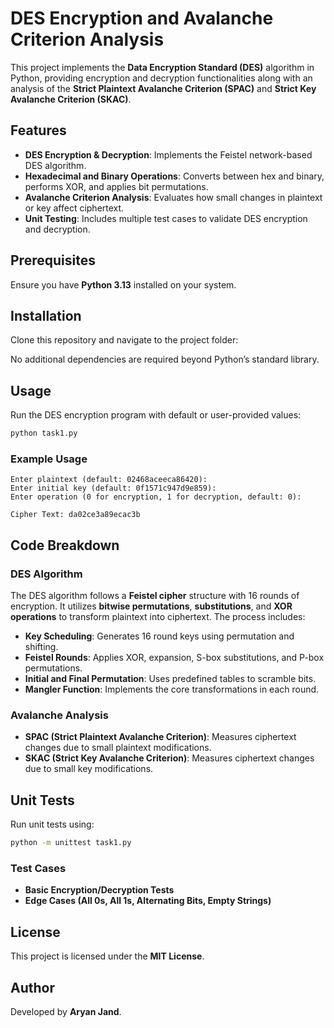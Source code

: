 # DES Encryption and Avalanche Criterion Analysis

This project implements the **Data Encryption Standard (DES)** algorithm in Python, providing encryption and decryption functionalities along with an analysis of the **Strict Plaintext Avalanche Criterion (SPAC)** and **Strict Key Avalanche Criterion (SKAC)**.

## Features

- **DES Encryption & Decryption**: Implements the Feistel network-based DES algorithm.
- **Hexadecimal and Binary Operations**: Converts between hex and binary, performs XOR, and applies bit permutations.
- **Avalanche Criterion Analysis**: Evaluates how small changes in plaintext or key affect ciphertext.
- **Unit Testing**: Includes multiple test cases to validate DES encryption and decryption.

## Prerequisites

Ensure you have **Python 3.13** installed on your system.

## Installation

Clone this repository and navigate to the project folder:

No additional dependencies are required beyond Python’s standard library.

## Usage

Run the DES encryption program with default or user-provided values:

```sh
python task1.py
```

### Example Usage

```
Enter plaintext (default: 02468aceeca86420):
Enter initial key (default: 0f1571c947d9e859):
Enter operation (0 for encryption, 1 for decryption, default: 0):

Cipher Text: da02ce3a89ecac3b
```

## Code Breakdown

### DES Algorithm

The DES algorithm follows a **Feistel cipher** structure with 16 rounds of encryption. It utilizes **bitwise permutations**, **substitutions**, and **XOR operations** to transform plaintext into ciphertext. The process includes:

- **Key Scheduling**: Generates 16 round keys using permutation and shifting.
- **Feistel Rounds**: Applies XOR, expansion, S-box substitutions, and P-box permutations.
- **Initial and Final Permutation**: Uses predefined tables to scramble bits.
- **Mangler Function**: Implements the core transformations in each round.

### Avalanche Analysis

- **SPAC (Strict Plaintext Avalanche Criterion)**: Measures ciphertext changes due to small plaintext modifications.
- **SKAC (Strict Key Avalanche Criterion)**: Measures ciphertext changes due to small key modifications.

## Unit Tests

Run unit tests using:

```sh
python -m unittest task1.py
```

### Test Cases

- **Basic Encryption/Decryption Tests**
- **Edge Cases (All 0s, All 1s, Alternating Bits, Empty Strings)**

## License

This project is licensed under the **MIT License**.

## Author

Developed by **Aryan Jand**.
